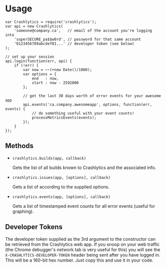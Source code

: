 # Usage

```
var Crashlytics = require('crashlytics');
var api = new Crashlytics(
	'someone@company.ca',   // email of the account you're logging into
	'superSECURE_pa$$w0rd', // password for that same account
	'0123456789abcdef01...' // developer token (see below)
);

// set up your session
api.login(function(err, api) {
	if (!err) {
		var now = ~~(+new Date()/1000);
		var options = {
			end   : now,
			start : now - 2592000
		};

		// get the last 30 days worth of error events for your awesome app
		api.events('ca.company.awesomeapp', options, function(err, events) {
			// do something useful with your event counts!
			processMetricsEvents(events);
		});
	}
});
```

## Methods

* `crashlytics.builds(app, callback)`

  Gets the list of all builds known to Crashlytics and the associated info.

* `crashlytics.issues(app, [options], callback)`

  Gets a list of according to the supplied options.

* `crashlytics.events(app, [options], callback)`

  Gets a list of timestamped event counts for all error events (useful for graphing).

## Developer Tokens

The developer token supplied as the 3rd argument to the constructor can be retrieved
from the Crashlytics web app. If you snoop on your web traffic (the Chrome debugger's 
network tab is very useful for this) you will see the `X-CRASHLYTICS-DEVELOPER-TOKEN` 
header being sent after you have logged in. This will be a 160-bit hex number. Just copy
this and use it in your code.
